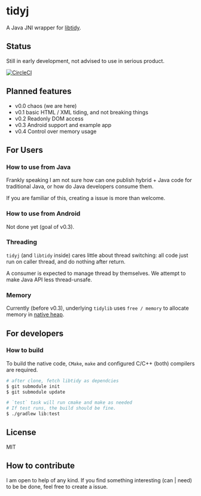 # tidyj

A Java JNI wrapper for [libtidy](http://www.html-tidy.org/developer/).

## Status

Still in early development, not advised to use in serious product.

[![CircleCI](https://circleci.com/gh/jokester/tidyj.svg?style=svg)](https://circleci.com/gh/jokester/tidyj)

## Planned features

- v0.0 chaos (we are here)
- v0.1 basic HTML / XML tiding, and not breaking things
- v0.2 Readonly DOM access
- v0.3 Android support and example app
- v0.4 Control over memory usage

<!-- TODO: add example app -->

## For Users

### How to use from Java

Frankly speaking I am not sure how can one publish hybrid + Java code for traditional Java,
or how do Java developers consume them. <!-- TODO: update -->

If you are familiar of this, creating a issue is more than welcome.

### How to use from Android

Not done yet (goal of v0.3).

<!-- TODO: publish aar for android -->

### Threading

`tidyj` (and `libtidy` inside) cares little about thread switching:
all code just run on caller thread, and do nothing after return.

A consumer is expected to manage thread by themselves. We attempt to make Java API less thread-unsafe.

### Memory

Currently (before v0.3), underlying `tidylib` uses `free / memory`
to allocate memory in [native heap](https://docs.oracle.com/javase/8/docs/technotes/guides/troubleshoot/memleaks005.html#sthref46).

<!-- TODO: add a close() method -->

<!-- TODO:
milestone v0.3: memory management
- provide

Each `TidyHTML5` instance creates a direct `ByteBuffer` for `libtidy` to use.

JVM GC knows how to free the native heap behind a direct ByteBuffer.
However a direct buffer have a small memory footpoint in Java heap, and may live longer than necessary before GC.

In case this concerns you, call `#free()` to free . Consequent calls on a throw
If this concerns you: a user can
NOTE:
-->

## For developers

### How to build

To build the native code, `CMake`, `make` and configured C/C++ (both) compilers are required.

```sh
# after clone, fetch libtidy as dependcies
$ git submodule init
$ git submodule update

# `test` task will run cmake and make as needed
# If test runs, the build should be fine.
$ ./gradlew lib:test
```

## License

MIT

## How to contribute

I am open to help of any kind. If you find something interesting (can | need) to be be done, feel free to create a issue.

